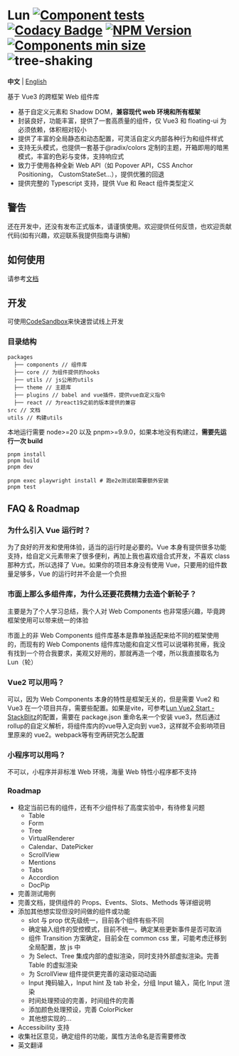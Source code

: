 # Lun [![Component tests](https://github.com/lejunyang/lun/actions/workflows/test.yml/badge.svg)](https://github.com/lejunyang/lun/actions/workflows/test.yml) [![Codacy Badge](https://app.codacy.com/project/badge/Coverage/751fd91b62944d92a6582bad731d20c8)](https://app.codacy.com/gh/lejunyang/lun/dashboard?utm_source=gh&utm_medium=referral&utm_content=&utm_campaign=Badge_coverage) [![NPM Version](https://img.shields.io/npm/v/%40lun-web%2Fcomponents)](<(https://www.npmjs.com/package/@lun-web/components)>) [![Components min size](https://badgen.net/bundlephobia/minzip/@lun-web/components)](https://bundlephobia.com/package/@lun-web/components@latest) ![tree-shaking](https://badgen.net/bundlephobia/tree-shaking/@lun-web/components)

**中文** | [English](./README.md)

基于 Vue3 的跨框架 Web 组件库

- 基于自定义元素和 Shadow DOM，**兼容现代 web 环境和所有框架**
- 封装良好，功能丰富，提供了一套高质量的组件，仅 Vue3 和 floating-ui 为必须依赖，体积相对较小
- 提供了丰富的全局静态和动态配置，可灵活自定义内部各种行为和组件样式
- 支持无头模式，也提供一套基于@radix/colors 定制的主题，开箱即用的暗黑模式，丰富的色彩与变体，支持响应式
- 致力于使用各种全新 Web API（如 Popover API，CSS Anchor Positioning， CustomStateSet...），提供优雅的回退
- 提供完整的 Typescript 支持，提供 Vue 和 React 组件类型定义

## 警告

还在开发中，还没有发布正式版本，请谨慎使用。欢迎提供任何反馈，也欢迎贡献代码(如有兴趣，欢迎联系我提供指南与讲解)

## 如何使用

请参考[文档](https://lejunyang.github.io/lun/guides/usage/)

## 开发

可使用[CodeSandbox](https://codesandbox.io/p/github/lejunyang/lun/main)来快速尝试线上开发

### 目录结构

```
packages
  ├── components // 组件库
  ├── core // 为组件提供的hooks
  ├── utils // js公用的utils
  ├── theme // 主题库
  ├── plugins // babel and vue插件，提供vue自定义指令
  ├── react // 为react19之前的版本提供的兼容
src // 文档
utils // 构建utils
```

本地运行需要 node>=20 以及 pnpm>=9.9.0，如果本地没有构建过，**需要先运行一次 build**

```
pnpm install
pnpm build
pnpm dev

pnpm exec playwright install # 跑e2e测试前需要额外安装
pnpm test
```

## FAQ & Roadmap

### 为什么引入 Vue 运行时？

为了良好的开发和使用体验，适当的运行时是必要的。Vue 本身有提供很多功能支持，给自定义元素带来了很多便利，再加上我也喜欢组合式开发，不喜欢 class 那种方式，所以选择了 Vue。如果你的项目本身没有使用 Vue，只要用的组件数量足够多，Vue 的运行时并不会是一个负担

### 市面上那么多组件库，为什么还要花费精力去造个新轮子？

主要是为了个人学习总结，我个人对 Web Components 也非常感兴趣，毕竟跨框架使用可以带来统一的体验

市面上的非 Web Components 组件库基本是靠单独适配来给不同的框架使用的，而现有的 Web Components 组件库功能和自定义性可以说堪称贫瘠，我没有找到一个符合我要求，美观又好用的，那就再造一个喽，所以我直接取名为 Lun（轮）

### Vue2 可以用吗？

可以，因为 Web Components 本身的特性是框架无关的，但是需要 Vue2 和 Vue3 在一个项目共存，需要些配置。如果是vite，可参考[Lun Vue2 Start - StackBlitz](https://stackblitz.com/edit/lun-vue2-start?file=vite.config.js,src%2FApp.vue,package.json)的配置，需要在 package.json 重命名来一个安装 vue3，然后通过rollup的自定义解析，将组件库内的vue导入定向到 vue3，这样就不会影响项目里原来的 vue2。webpack等有空再研究怎么配置

### 小程序可以用吗？

不可以，小程序并非标准 Web 环境，海量 Web 特性小程序都不支持

### Roadmap

- 稳定当前已有的组件，还有不少组件标了高度实验中，有待修复问题
  - Table
  - Form
  - Tree
  - VirtualRenderer
  - Calendar、DatePicker
  - ScrollView
  - Mentions
  - Tabs
  - Accordion
  - DocPip
- 完善测试用例
- 完善文档，提供组件的 Props、Events、Slots、Methods 等详细说明
- 添加其他想实现但没时间做的组件或功能
  - slot 与 prop 优先级统一，目前各个组件有些不同
  - 确定输入组件的受控模式，目前不统一。确定某些更新事件是否可取消
  - 组件 Transition 方案确定，目前全在 common css 里，可能考虑迁移到全局配置，放 js 中
  - 为 Select、Tree 集成内部的虚拟渲染，同时支持外部虚拟渲染。完善 Table 的虚拟渲染
  - 为 ScrollView 组件提供更完善的滚动驱动动画
  - Input 掩码输入，Input hint 及 tab 补全，分组 Input 输入，简化 Input 渲染
  - 时间处理预设的完善，时间组件的完善
  - 添加颜色处理预设，完善 ColorPicker
  - 其他想实现的...
- Accessibility 支持
- 收集社区意见，确定组件的功能，属性方法命名是否需要修改
- 英文翻译
